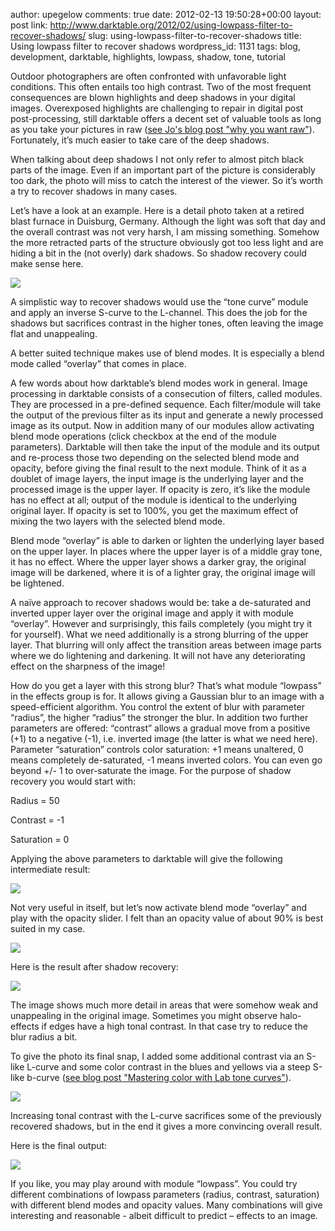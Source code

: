 author: upegelow
comments: true
date: 2012-02-13 19:50:28+00:00
layout: post
link: http://www.darktable.org/2012/02/using-lowpass-filter-to-recover-shadows/
slug: using-lowpass-filter-to-recover-shadows
title: Using lowpass filter to recover shadows
wordpress_id: 1131
tags: blog, development, darktable, highlights, lowpass, shadow, tone, tutorial

Outdoor photographers are often confronted with unfavorable light conditions. This often entails too high contrast. Two of the most frequent consequences are blown highlights and deep shadows in your digital images. Overexposed highlights are challenging to repair in digital post post-processing, still darktable offers a decent set of valuable tools as long as you take your pictures in raw ([see Jo's blog post "why you want raw"](http://www.darktable.org/2012/02/why-you-want-raw/)). Fortunately, it’s much easier to take care of the deep shadows.

When talking about deep shadows I not only refer to almost pitch black parts of the image. Even if an important part of the picture is considerably too dark, the photo will miss to catch the interest of the viewer. So it’s worth a try to recover shadows in many cases.

Let’s have a look at an example. Here is a detail photo taken at a retired blast furnace in Duisburg, Germany. Although the light was soft that day and the overall contrast was not very harsh, I am missing something. Somehow the more retracted parts of the structure obviously got too less light and are hiding a bit in the (not overly) dark shadows. So shadow recovery could make sense here.

[![](http://www.darktable.org/wp-content/uploads/2012/02/lp-original.jpg)](http://www.darktable.org/2012/02/using-lowpass-filter-to-recover-shadows/lp-original/)

A simplistic way to recover shadows would use the “tone curve” module and apply an inverse S-curve to the L-channel. This does the job for the shadows but sacrifices contrast in the higher tones, often leaving the image flat and unappealing.

A better suited technique makes use of blend modes. It is especially a blend mode called “overlay” that comes in place.

A few words about how darktable’s blend modes work in general. Image processing in darktable consists of a consecution of filters, called modules. They are processed in a pre-defined sequence. Each filter/module will take the output of the previous filter as its input and generate a newly processed image as its output. Now in addition many of our modules allow activating blend mode operations (click checkbox at the end of the module parameters). Darktable will then take the input of the module and its output and re-process those two depending on the selected blend mode and opacity, before giving the final result to the next module. Think of it as a doublet of image layers, the input image is the underlying layer and the processed image is the upper layer. If opacity is zero, it’s like the module has no effect at all; output of the module is identical to the underlying original layer. If opacity is set to 100%, you get the maximum effect of mixing the two layers with the selected blend mode.

Blend mode “overlay” is able to darken or lighten the underlying layer based on the upper layer. In places where the upper layer is of a middle gray tone, it has no effect. Where the upper layer shows a darker gray, the original image will be darkened, where it is of a lighter gray, the original image will be lightened.

A naïve approach to recover shadows would be: take a de-saturated and inverted upper layer over the original image and apply it with module “overlay”. However and surprisingly, this fails completely (you might try it for yourself). What we need additionally is a strong blurring of the upper layer. That blurring will only affect the transition areas between image parts where we do lightening and darkening. It will not have any deteriorating effect on the sharpness of the image!

How do you get a layer with this strong blur? That’s what module “lowpass” in the effects group is for. It allows giving a Gaussian blur to an image with a speed-efficient algorithm. You control the extent of blur with parameter “radius”, the higher “radius” the stronger the blur. In addition two further parameters are offered: “contrast” allows a gradual move from a positive (+1) to a negative (-1), i.e. inverted image (the latter is what we need here). Parameter “saturation” controls color saturation: +1 means unaltered, 0 means completely de-saturated, -1 means inverted colors. You can even go beyond +/- 1 to over-saturate the image. For the purpose of shadow recovery you would start with:


Radius = 50




Contrast = -1




Saturation = 0


Applying the above parameters to darktable will give the following intermediate result:

[![](http://www.darktable.org/wp-content/uploads/2012/02/lp-mask.jpg)](http://www.darktable.org/2012/02/using-lowpass-filter-to-recover-shadows/lp-mask/)

Not very useful in itself, but let’s now activate blend mode “overlay” and play with the opacity slider. I felt than an opacity value of about 90% is best suited in my case.

[![](http://www.darktable.org/wp-content/uploads/2012/02/sr-lowpass.jpeg)](http://www.darktable.org/2012/02/using-lowpass-filter-to-recover-shadows/sr-lowpass/)

Here is the result after shadow recovery:

[![](http://www.darktable.org/wp-content/uploads/2012/02/lp-intermediate.jpg)](http://www.darktable.org/2012/02/using-lowpass-filter-to-recover-shadows/lp-intermediate/)

The image shows much more detail in areas that were somehow weak and unappealing in the original image. Sometimes you might observe halo-effects if edges have a high tonal contrast. In that case try to reduce the blur radius a bit.

To give the photo its final snap, I added some additional contrast via an S-like L-curve and some color contrast in the blues and yellows via a steep S-like b-curve ([see blog post "Mastering color with Lab tone curves"](http://www.darktable.org/2012/02/mastering-color-with-lab-tone-curves/)).

[![](http://www.darktable.org/wp-content/uploads/2012/02/sr-tonecurve.jpeg)](http://www.darktable.org/2012/02/using-lowpass-filter-to-recover-shadows/sr-tonecurve/)

Increasing tonal contrast with the L-curve sacrifices some of the previously recovered shadows, but in the end it gives a more convincing overall result.

Here is the final output:

[![](http://www.darktable.org/wp-content/uploads/2012/02/lp-final.jpg)](http://www.darktable.org/2012/02/using-lowpass-filter-to-recover-shadows/lp-final/)

If you like, you may play around with module “lowpass”. You could try different combinations of lowpass parameters (radius, contrast, saturation) with different blend modes and opacity values. Many combinations will give interesting and reasonable - albeit difficult to predict – effects to an image.
